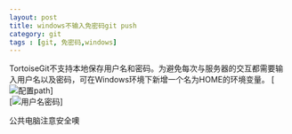 ```yaml
---
layout: post
title: windows不输入免密码git push
category: git
tags : [git, 免密码,windows]
---
```

TortoiseGit不支持本地保存用户名和密码。为避免每次与服务器的交互都需要输入用户名以及密码，可在Windows环境下新增一个名为HOME的环境变量。
[![配置path](http://w3nson.com/images/static/09.png "配置path")]  
[![用户名密码](http://w3nson.com/images/static/111.png "用户名密码")]  

公共电脑注意安全噢
